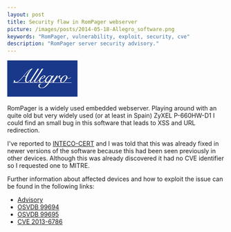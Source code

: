 ```yaml
---
layout: post
title: Security flaw in RomPager webserver
picture: /images/posts/2014-05-18-Allegro_software.png
keywords: "RomPager, vulnerability, exploit, security, cve"
description: "RomPager server security advisory."
---
```


<img class="img img-rounded img-responsive center-block" title="Allegro software" alt="allegrosoftware" src="/images/posts/2014-05-18-Allegro_software.png" />

RomPager is a widely used embedded webserver. Playing around with an quite old but very widely used (or at least in Spain) ZyXEL P-660HW-D1 I could find an small bug in this software that leads to XSS and URL redirection.

<!--more-->

I've reported to [INTECO-CERT](http://cert.inteco.es/) and I was told that this was already fixed in newer versions of the software because this had been seen previously in other devices. Although this was already 
discovered it had no CVE identifier so I requested one to MITRE.

Further information about affected devices and how to exploit the issue can be found in the following links:  

* [Advisory](/docs/advisories/Advisory_RomPagerXSS.pdf)
* [OSVDB 99694](http://osvdb.org/show/osvdb/99694)
* [OSVDB 99695](http://osvdb.org/show/osvdb/99695)
* [CVE 2013-6786](http://cve.mitre.org/cgi-bin/cvename.cgi?name=2013-6786)
